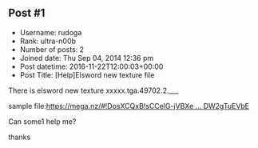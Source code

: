 ## Post #1
- Username: rudoga
- Rank: ultra-n00b
- Number of posts: 2
- Joined date: Thu Sep 04, 2014 12:36 pm
- Post datetime: 2016-11-22T12:00:03+00:00
- Post Title: [Help]Elsword new texture file

There is elsword new texture xxxxx.tga.49702.2.___

sample file:[https://mega.nz/#!DosXCQxB!sCCelG-jVBXe ... DW2gTuEVbE](https://mega.nz/#!DosXCQxB!sCCelG-jVBXePaNvUe9hkfXmql8GXwHKXDW2gTuEVbE)

Can some1 help me?

thanks
